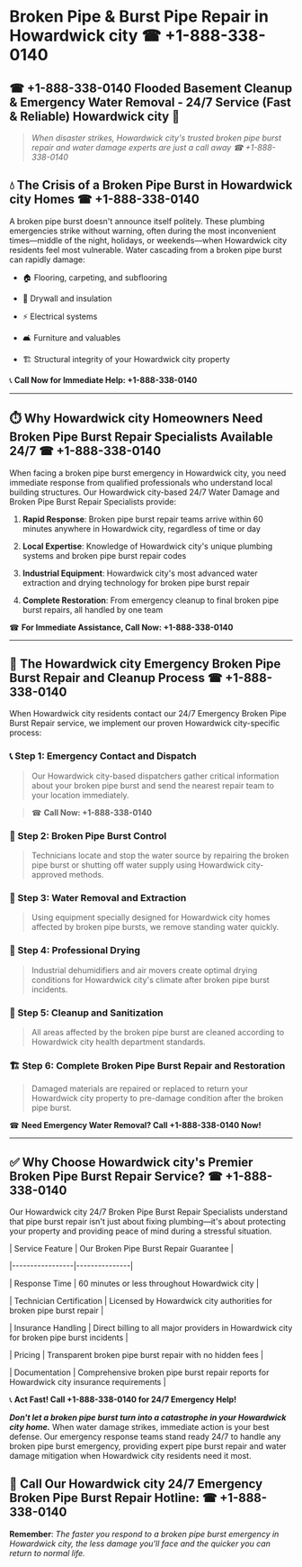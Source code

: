 # Broken Pipe & Burst Pipe Repair in Howardwick city ☎ +1-888-338-0140  
## ☎ +1-888-338-0140 Flooded Basement Cleanup & Emergency Water Removal - 24/7 Service (Fast & Reliable) Howardwick city 🚨  

> *When disaster strikes, Howardwick city's trusted broken pipe burst repair and water damage experts are just a call away ☎ +1-888-338-0140*  

## 💧 The Crisis of a Broken Pipe Burst in Howardwick city Homes ☎ +1-888-338-0140  

A broken pipe burst doesn't announce itself politely. These plumbing emergencies strike without warning, often during the most inconvenient times—middle of the night, holidays, or weekends—when Howardwick city residents feel most vulnerable. Water cascading from a broken pipe burst can rapidly damage:  

* 🏠 Flooring, carpeting, and subflooring  
* 🧱 Drywall and insulation  
* ⚡ Electrical systems  
* 🛋️ Furniture and valuables  
* 🏗️ Structural integrity of your Howardwick city property  

📞 **Call Now for Immediate Help: +1-888-338-0140**  

---  

## ⏱️ Why Howardwick city Homeowners Need Broken Pipe Burst Repair Specialists Available 24/7 ☎ +1-888-338-0140  

When facing a broken pipe burst emergency in Howardwick city, you need immediate response from qualified professionals who understand local building structures. Our Howardwick city-based 24/7 Water Damage and Broken Pipe Burst Repair Specialists provide:  

1. **Rapid Response**: Broken pipe burst repair teams arrive within 60 minutes anywhere in Howardwick city, regardless of time or day  
2. **Local Expertise**: Knowledge of Howardwick city's unique plumbing systems and broken pipe burst repair codes  
3. **Industrial Equipment**: Howardwick city's most advanced water extraction and drying technology for broken pipe burst repair  
4. **Complete Restoration**: From emergency cleanup to final broken pipe burst repairs, all handled by one team  

☎ **For Immediate Assistance, Call Now: +1-888-338-0140**  

---  

## 🔧 The Howardwick city Emergency Broken Pipe Burst Repair and Cleanup Process ☎ +1-888-338-0140  

When Howardwick city residents contact our 24/7 Emergency Broken Pipe Burst Repair service, we implement our proven Howardwick city-specific process:  

### 📞 Step 1: Emergency Contact and Dispatch  
> Our Howardwick city-based dispatchers gather critical information about your broken pipe burst and send the nearest repair team to your location immediately.  
> ☎ **Call Now: +1-888-338-0140**  

### 🚿 Step 2: Broken Pipe Burst Control  
> Technicians locate and stop the water source by repairing the broken pipe burst or shutting off water supply using Howardwick city-approved methods.  

### 🌊 Step 3: Water Removal and Extraction  
> Using equipment specially designed for Howardwick city homes affected by broken pipe bursts, we remove standing water quickly.  

### 💨 Step 4: Professional Drying  
> Industrial dehumidifiers and air movers create optimal drying conditions for Howardwick city's climate after broken pipe burst incidents.  

### 🧼 Step 5: Cleanup and Sanitization  
> All areas affected by the broken pipe burst are cleaned according to Howardwick city health department standards.  

### 🏗️ Step 6: Complete Broken Pipe Burst Repair and Restoration  
> Damaged materials are repaired or replaced to return your Howardwick city property to pre-damage condition after the broken pipe burst.  

☎ **Need Emergency Water Removal? Call +1-888-338-0140 Now!**  

---  

## ✅ Why Choose Howardwick city's Premier Broken Pipe Burst Repair Service? ☎ +1-888-338-0140  

Our Howardwick city 24/7 Broken Pipe Burst Repair Specialists understand that pipe burst repair isn't just about fixing plumbing—it's about protecting your property and providing peace of mind during a stressful situation.  

| Service Feature | Our Broken Pipe Burst Repair Guarantee |  
|-----------------|---------------|  
| Response Time | 60 minutes or less throughout Howardwick city |  
| Technician Certification | Licensed by Howardwick city authorities for broken pipe burst repair |  
| Insurance Handling | Direct billing to all major providers in Howardwick city for broken pipe burst incidents |  
| Pricing | Transparent broken pipe burst repair with no hidden fees |  
| Documentation | Comprehensive broken pipe burst repair reports for Howardwick city insurance requirements |  

📞 **Act Fast! Call +1-888-338-0140 for 24/7 Emergency Help!**  

***Don't let a broken pipe burst turn into a catastrophe in your Howardwick city home.*** When water damage strikes, immediate action is your best defense. Our emergency response teams stand ready 24/7 to handle any broken pipe burst emergency, providing expert pipe burst repair and water damage mitigation when Howardwick city residents need it most.  

## 📱 Call Our Howardwick city 24/7 Emergency Broken Pipe Burst Repair Hotline: ☎ +1-888-338-0140  

**Remember**: *The faster you respond to a broken pipe burst emergency in Howardwick city, the less damage you'll face and the quicker you can return to normal life.*